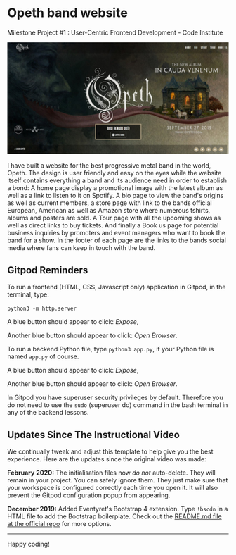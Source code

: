 # Opeth band website
Milestone Project #1 : User-Centric Frontend Development - Code Institute 

![](assets/images/homepage-screenshot.jpg "Full bg-picture on the Homepage")

I have built a website for the best progressive metal band in the world, Opeth. The design is user friendly and easy on the eyes while the website itself contains everything a band and its audience need in order to establish a bond: A home page display a promotional image with the latest album as well as a link to listen to it on Spotify. A bio page to view the band's origins as well as current members, a store page with link to the bands official European, American as well as Amazon store where numerous tshirts, albums and posters are sold. A Tour page with all the upcoming shows as well as direct links to buy tickets. And finally a Book us page for potential business inquiries by promoters and event managers who want to book the band for a show. In the footer of each page are the links to the bands social media where fans can keep in touch with the band.

## Gitpod Reminders

To run a frontend (HTML, CSS, Javascript only) application in Gitpod, in the terminal, type:

`python3 -m http.server`

A blue button should appear to click: *Expose*,

Another blue button should appear to click: *Open Browser*.

To run a backend Python file, type `python3 app.py`, if your Python file is named `app.py` of course.

A blue button should appear to click: *Expose*,

Another blue button should appear to click: *Open Browser*.

In Gitpod you have superuser security privileges by default. Therefore you do not need to use the `sudo` (superuser do) command in the bash terminal in any of the backend lessons.

## Updates Since The Instructional Video

We continually tweak and adjust this template to help give you the best experience. Here are the updates since the original video was made:

**February 2020:** The initialisation files now _do not_ auto-delete. They will remain in your project. You can safely ignore them. They just make sure that your workspace is configured correctly each time you open it. It will also prevent the Gitpod configuration popup from appearing.

**December 2019:** Added Eventyret's Bootstrap 4 extension. Type `!bscdn` in a HTML file to add the Bootstrap boilerplate. Check out the <a href="https://github.com/Eventyret/vscode-bcdn" target="_blank">README.md file at the official repo</a> for more options.

--------

Happy coding!
